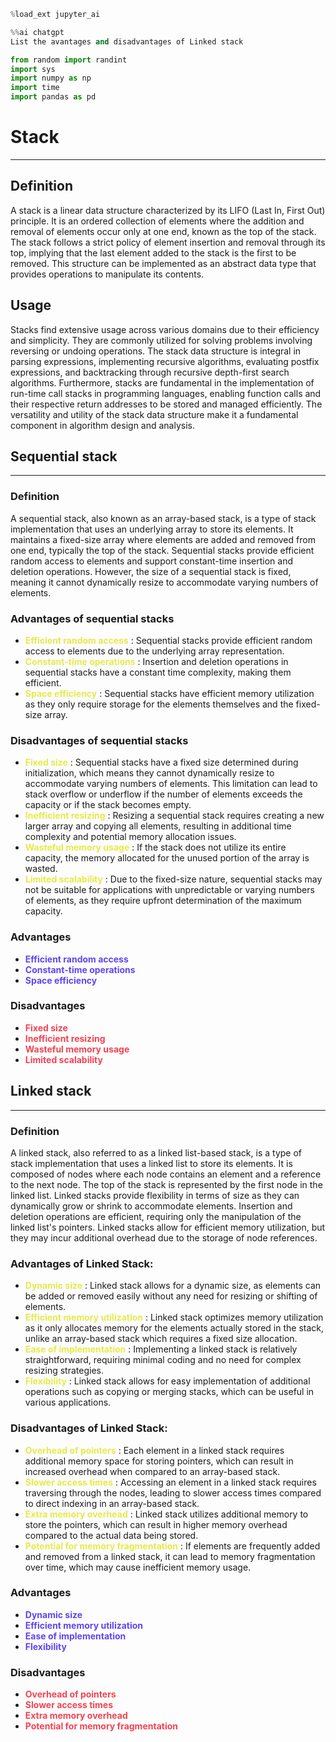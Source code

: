 ```python
%load_ext jupyter_ai
```


```python
%%ai chatgpt 
List the avantages and disadvantages of Linked stack
```


```python
from random import randint
import sys
import numpy as np
import time 
import pandas as pd
```

# Stack

---


## Definition

A stack is a linear data structure characterized by its LIFO (Last In, First Out) principle. It is an ordered collection of elements where the addition and removal of elements occur only at one end, known as the top of the stack. The stack follows a strict policy of element insertion and removal through its top, implying that the last element added to the stack is the first to be removed. This structure can be implemented as an abstract data type that provides operations to manipulate its contents.

## Usage

Stacks find extensive usage across various domains due to their efficiency and simplicity. They are commonly utilized for solving problems involving reversing or undoing operations. The stack data structure is integral in parsing expressions, implementing recursive algorithms, evaluating postfix expressions, and backtracking through recursive depth-first search algorithms. Furthermore, stacks are fundamental in the implementation of run-time call stacks in programming languages, enabling function calls and their respective return addresses to be stored and managed efficiently. The versatility and utility of the stack data structure make it a fundamental component in algorithm design and analysis.


## Sequential stack

---

### Definition

A sequential stack, also known as an array-based stack, is a type of stack implementation that uses an underlying array to store its elements. It maintains a fixed-size array where elements are added and removed from one end, typically the top of the stack. Sequential stacks provide efficient random access to elements and support constant-time insertion and deletion operations. However, the size of a sequential stack is fixed, meaning it cannot dynamically resize to accommodate varying numbers of elements.


### Advantages of sequential stacks

- <span style="color: rgb(229, 235, 73);"> __Efficient random access__ </span>: Sequential stacks provide efficient random access to elements due to the underlying array representation.
- <span style="color: rgb(229, 235, 73);"> __Constant-time operations__ </span>: Insertion and deletion operations in sequential stacks have a constant time complexity, making them efficient.
- <span style="color: rgb(229, 235, 73);"> __Space efficiency__ </span>: Sequential stacks have efficient memory utilization as they only require storage for the elements themselves and the fixed-size array.



### Disadvantages of sequential stacks

- <span style="color: rgb(229, 235, 73);"> __Fixed size__ </span>: Sequential stacks have a fixed size determined during initialization, which means they cannot dynamically resize to accommodate varying numbers of elements. This limitation can lead to stack overflow or underflow if the number of elements exceeds the capacity or if the stack becomes empty.
- <span style="color: rgb(229, 235, 73);"> __Inefficient resizing__ </span>: Resizing a sequential stack requires creating a new larger array and copying all elements, resulting in additional time complexity and potential memory allocation issues.
- <span style="color: rgb(229, 235, 73);"> __Wasteful memory usage__ </span>: If the stack does not utilize its entire capacity, the memory allocated for the unused portion of the array is wasted.
- <span style="color: rgb(229, 235, 73);"> __Limited scalability__ </span>: Due to the fixed-size nature, sequential stacks may not be suitable for applications with unpredictable or varying numbers of elements, as they require upfront determination of the maximum capacity.

### Advantages

- <span style="color: rgb(97, 68, 242);"> __Efficient random access__ </span>
- <span style="color: rgb(97, 68, 242);"> __Constant-time operations__ </span>
- <span style="color: rgb(97, 68, 242);"> __Space efficiency__ </span>


### Disadvantages

- <span style="color: rgb(245, 66, 81);"> __Fixed size__ </span>
- <span style="color: rgb(245, 66, 81);"> __Inefficient resizing__ </span>
- <span style="color: rgb(245, 66, 81);"> __Wasteful memory usage__ </span>
- <span style="color: rgb(245, 66, 81);"> __Limited scalability__ </span>

## Linked stack

---

### Definition 

A linked stack, also referred to as a linked list-based stack, is a type of stack implementation that uses a linked list to store its elements. It is composed of nodes where each node contains an element and a reference to the next node. The top of the stack is represented by the first node in the linked list. Linked stacks provide flexibility in terms of size as they can dynamically grow or shrink to accommodate elements. Insertion and deletion operations are efficient, requiring only the manipulation of the linked list's pointers. Linked stacks allow for efficient memory utilization, but they may incur additional overhead due to the storage of node references.

### Advantages of Linked Stack:

- <span style="color: rgb(229, 235, 73);"> __Dynamic size__ </span>: Linked stack allows for a dynamic size, as elements can be added or removed easily without any need for resizing or shifting of elements.
- <span style="color: rgb(229, 235, 73);"> __Efficient memory utilization__ </span>: Linked stack optimizes memory utilization as it only allocates memory for the elements actually stored in the stack, unlike an array-based stack which requires a fixed size allocation.
- <span style="color: rgb(229, 235, 73);"> __Ease of implementation__ </span>: Implementing a linked stack is relatively straightforward, requiring minimal coding and no need for complex resizing strategies.
- <span style="color: rgb(229, 235, 73);"> __Flexibility__ </span>: Linked stack allows for easy implementation of additional operations such as copying or merging stacks, which can be useful in various applications.




### Disadvantages of Linked Stack:

- <span style="color: rgb(229, 235, 73);"> __Overhead of pointers__ </span>: Each element in a linked stack requires additional memory space for storing pointers, which can result in increased overhead when compared to an array-based stack.
- <span style="color: rgb(229, 235, 73);"> __Slower access times__ </span>: Accessing an element in a linked stack requires traversing through the nodes, leading to slower access times compared to direct indexing in an array-based stack.
- <span style="color: rgb(229, 235, 73);"> __Extra memory overhead__ </span>: Linked stack utilizes additional memory to store the pointers, which can result in higher memory overhead compared to the actual data being stored.
- <span style="color: rgb(229, 235, 73);"> __Potential for memory fragmentation__ </span>: If elements are frequently added and removed from a linked stack, it can lead to memory fragmentation over time, which may cause inefficient memory usage.

### Advantages

- <span style="color: rgb(97, 68, 242);"> __Dynamic size__ </span>
- <span style="color: rgb(97, 68, 242);"> __Efficient memory utilization__ </span>
- <span style="color: rgb(97, 68, 242);"> __Ease of implementation__ </span>
- <span style="color: rgb(97, 68, 242);"> __Flexibility__ </span>

### Disadvantages

- <span style="color: rgb(245, 66, 81);">  __Overhead of pointers__ </span>
- <span style="color: rgb(245, 66, 81);">  __Slower access times__ </span>
- <span style="color: rgb(245, 66, 81);">  __Extra memory overhead__ </span>
- <span style="color: rgb(245, 66, 81);">  __Potential for memory fragmentation__ </span>




```python

```
